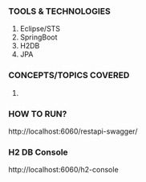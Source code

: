 ### TOOLS & TECHNOLOGIES
  1. Eclipse/STS
  2. SpringBoot
  3. H2DB
  4. JPA

### CONCEPTS/TOPICS COVERED
  1. 
  
### HOW TO RUN?
http://localhost:6060/restapi-swagger/

### H2 DB Console
http://localhost:6060/h2-console